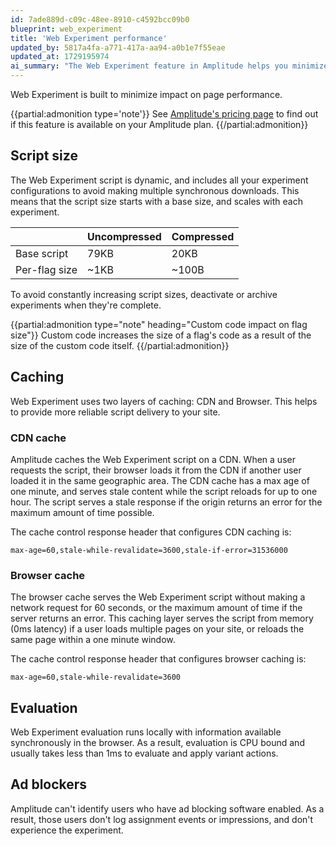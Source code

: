 ```yaml
---
id: 7ade889d-c09c-48ee-8910-c4592bcc09b0
blueprint: web_experiment
title: 'Web Experiment performance'
updated_by: 5817a4fa-a771-417a-aa94-a0b1e7f55eae
updated_at: 1729195974
ai_summary: "The Web Experiment feature in Amplitude helps you minimize page performance impact. The script is dynamic and includes all experiment configurations to prevent multiple downloads. Script size starts with a base size and scales with each experiment. Deactivate or archive completed experiments to avoid increasing script sizes. Amplitude uses CDN and Browser caching for reliable script delivery. Evaluation runs locally in the browser and is CPU bound, taking less than 1ms. Users with ad blockers enabled won't be identified, affecting logging and experiment experience."
---
```

Web Experiment is built to minimize impact on page performance.

{{partial:admonition type='note'}}
See [Amplitude's pricing page](https://amplitude.com/pricing) to find out if this feature is available on your Amplitude plan.
{{/partial:admonition}}

## Script size

The Web Experiment script is dynamic, and includes all your experiment configurations to avoid making multiple synchronous downloads. This means that the script size starts with a base size, and scales with each experiment.

|               | Uncompressed | Compressed |
| ------------- | ------------ | ---------- |
| Base script   | 79KB         | 20KB       |
| Per-flag size | ~1KB         | ~100B      |

To avoid constantly increasing script sizes, deactivate or archive experiments when they're complete. 

{{partial:admonition type="note" heading="Custom code impact on flag size"}}
Custom code increases the size of a flag's code as a result of the size of the custom code itself.
{{/partial:admonition}}

## Caching

Web Experiment uses two layers of caching: CDN and Browser. This helps to provide more reliable script delivery to your site.

### CDN cache

Amplitude caches the Web Experiment script on a CDN. When a user requests the script, their browser loads it from the CDN if another user loaded it in the same geographic area. The CDN cache has a max age of one minute, and serves stale content while the script reloads for up to one hour. The script serves a stale response if the origin returns an error for the maximum amount of time possible.

The cache control response header that configures CDN caching is:

`max-age=60,stale-while-revalidate=3600,stale-if-error=31536000`

### Browser cache

The browser cache serves the Web Experiment script without making a network request for 60 seconds, or the maximum amount of time if the server returns an error. This caching layer serves the script from memory (0ms latency) if a user loads multiple pages on your site, or reloads the same page within a one minute window.

The cache control response header that configures browser caching is:

`max-age=60,stale-while-revalidate=3600`

## Evaluation

Web Experiment evaluation runs locally with information available synchronously in the browser. As a result, evaluation is CPU bound and usually takes less than 1ms to evaluate and apply variant actions.

## Ad blockers

Amplitude can't identify users who have ad blocking software enabled. As a result, those users don't log assignment events or impressions, and don't experience the experiment.